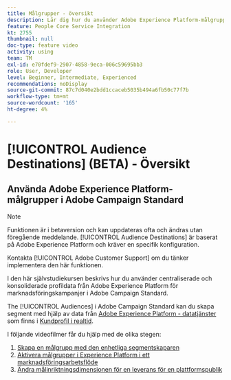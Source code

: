 ```yaml
---
title: Målgrupper - översikt
description: Lär dig hur du använder Adobe Experience Platform-målgrupper i Adobe Campaign Standard
feature: People Core Service Integration
kt: 2755
thumbnail: null
doc-type: feature video
activity: using
team: TM
exl-id: e70fdef9-2907-4858-9eca-006c59695bb3
role: User, Developer
level: Beginner, Intermediate, Experienced
recommendations: noDisplay
source-git-commit: 87c7d040e2bdd1ccaceb5035b494a6fb50c77f7b
workflow-type: tm+mt
source-wordcount: '165'
ht-degree: 4%

---
```


# [!UICONTROL Audience Destinations] (BETA) - Översikt

## Använda Adobe Experience Platform-målgrupper i Adobe Campaign Standard

>[!NOTE]
>
>Funktionen är i betaversion och kan uppdateras ofta och ändras utan föregående meddelande. [!UICONTROL Audience Destinations] är baserat på Adobe Experience Platform och kräver en specifik konfiguration.
>
>Kontakta [!UICONTROL Adobe Customer Support] om du tänker implementera den här funktionen.

I den här självstudiekursen beskrivs hur du använder centraliserade och konsoliderade profildata från Adobe Experience Platform för marknadsföringskampanjer i Adobe Campaign Standard.

The [!UICONTROL Audiences] i Adobe Campaign Standard kan du skapa segment med hjälp av data från [Adobe Experience Platform - datatjänster](https://www.adobe.io/apis/experienceplatform/home/services.html) som finns i [Kundprofil i realtid](https://experienceleague.adobe.com/docs/platform-learn/tutorials/profiles/understanding-the-real-time-customer-profile.html?lang=en).

I följande videofilmer får du hjälp med de olika stegen:

1. [Skapa en målgrupp med den enhetliga segmentskaparen](/help/profiles-and-audiences/audience-destinations/creating-audiences-using-segment-builder.md)
2. [Aktivera målgrupper i Experience Platform i ett marknadsföringsarbetsflöde](/help/profiles-and-audiences/audience-destinations/activating-aep-audiences.md)
3. [Ändra målinriktningsdimensionen för en leverans för en plattformspublik](/help/profiles-and-audiences/audience-destinations/changing-targeting-dimension.md)
